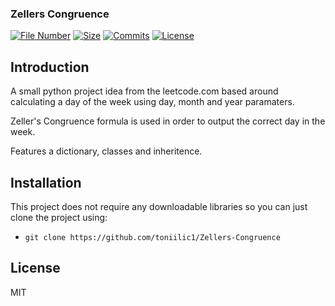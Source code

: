### Zellers Congruence

[![File Number](https://img.shields.io/github/directory-file-count/toniilic1/Zellers-Congruence "File Number")](https://github.com/toniilic1/Zellers-Congruence)
[![Size](https://img.shields.io/github/repo-size/toniilic1/Zellers-Congruence)](https://github.com/toniilic1/Zellers-Congruence)
[![Commits](https://img.shields.io/github/commit-activity/m/toniilic1/Zellers-Congruence)](https://github.com/toniilic1/Zellers-Congruence/graphs/commit-activity)
[![License](https://img.shields.io/github/license/toniilic1/Zellers-Congruence "License")](https://github.com/toniilic1/Zellers-Congruence/blob/master/LICENSE.txt "License")

## Introduction
A small python project idea from the leetcode.com based around calculating a day of the week using day, month and year paramaters.

Zeller's Congruence formula is used in order to output the correct day in the week.

Features a dictionary, classes and inheritence.

## Installation
This project does not require any downloadable libraries so you can just clone the project using:
- ```git clone https://github.com/toniilic1/Zellers-Congruence```

## License

MIT